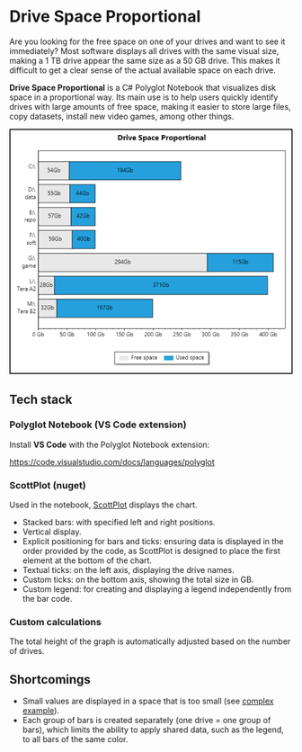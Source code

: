# Drive Space Proportional
Are you looking for the free space on one of your drives and want to see it immediately?
Most software displays all drives with the same visual size, making a 1 TB drive appear the same size as a 50 GB drive. This makes it difficult to get a clear sense of the actual available space on each drive.

**Drive Space Proportional** is a C# Polyglot Notebook that visualizes disk space in a proportional way. Its main use is to help users quickly identify drives with large amounts of free space, making it easier to store large files, copy datasets, install new video games, among other things.

![](image/clean.png)

## Tech stack
### Polyglot Notebook (VS Code extension)
Install **VS Code** with the Polyglot Notebook extension:

https://code.visualstudio.com/docs/languages/polyglot

### ScottPlot (nuget)
Used in the notebook, [ScottPlot](https://scottplot.net/) displays the chart.

* Stacked bars: with specified left and right positions.
* Vertical display.
* Explicit positioning for bars and ticks: ensuring data is displayed in the order provided by the code, as ScottPlot is designed to place the first element at the bottom of the chart.
* Textual ticks: on the left axis, displaying the drive names.
* Custom ticks: on the bottom axis, showing the total size in GB.
* Custom legend: for creating and displaying a legend independently from the bar code.

### Custom calculations
The total height of the graph is automatically adjusted based on the number of drives.

## Shortcomings
* Small values are displayed in a space that is too small (see [complex example](image/complex.png)).
* Each group of bars is created separately (one drive = one group of bars), which limits the ability to apply shared data, such as the legend, to all bars of the same color.
